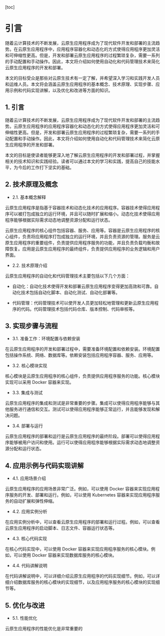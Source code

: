 
[toc]                    
                
                
# 引言

随着云计算技术的不断发展，云原生应用程序成为了现代软件开发和部署的主流趋势。在云原生应用程序中，应用程序容器化和动态化的方式使得应用程序更加灵活和可伸缩性更高。但是，开发和部署云原生应用程序的过程繁琐复杂，需要一系列的手动配置和手动操作。因此，本文将介绍如何使用自动化和代码管理技术来简化云原生应用程序的开发和部署。

本文的目标受众是那些对云原生技术有一定了解，并希望深入学习和实践开发人员和运维人员。本文将会涵盖云原生应用程序的基本概念、技术原理、实现步骤、应用示例和代码实现讲解，以及优化和改进等方面的知识。

## 1. 引言

随着云计算技术的不断发展，云原生应用程序成为了现代软件开发和部署的主流趋势。云原生应用程序的应用程序容器化和动态化的方式使得应用程序更加灵活和可伸缩性更高。但是，开发和部署云原生应用程序的过程繁琐复杂，需要一系列的手动配置和手动操作。因此，本文将介绍如何使用自动化和代码管理技术来简化云原生应用程序的开发和部署。

本文的目标是使读者能够更深入地了解云原生应用程序的开发和部署过程，并掌握相关的技术知识和实践经验。读者可以通过本文的学习和实践，提高自己的技能水平，为今后的工作打下坚实的基础。

## 2. 技术原理及概念

- 2.1. 基本概念解释

云原生应用程序是指基于容器技术和动态化技术的应用程序。容器技术使得应用程序可以被打包成独立的运行环境，并且可以随时扩展和缩小。动态化技术使得应用程序能够根据实际需求动态地调整资源分配和运行状态。

云原生应用程序的核心组件包括容器、服务、应用等。容器是云原生应用程序的核心组件，负责将应用程序打包成独立的运行环境，并且负责资源的管理。服务是云原生应用程序的重要组件，负责提供应用程序服务的功能，并且负责负载均衡和故障恢复。应用是云原生应用程序的最终组件，负责提供应用程序的业务逻辑和用户界面。

- 2.2. 技术原理介绍

云原生应用程序的自动化和代码管理技术主要包括以下几个方面：

- 自动化：自动化技术使得开发和部署云原生应用程序变得更加高效和可靠。自动化技术包括自动化脚本、自动化测试、自动化部署等。

- 代码管理：代码管理技术可以使开发人员更加轻松地管理和更新云原生应用程序的代码。代码管理技术包括代码仓库、版本控制、代码审核等。

## 3. 实现步骤与流程

- 3.1. 准备工作：环境配置与依赖安装

在云原生应用程序的开发和部署过程中，需要准备环境配置和依赖安装。环境配置包括操作系统、网络、数据库等。依赖安装包括应用程序容器、服务、应用等。

- 3.2. 核心模块实现

核心模块是云原生应用程序的核心组件，负责提供应用程序服务的功能。核心模块实现可以采用 Docker 容器来实现。

- 3.3. 集成与测试

云原生应用程序的集成和测试是非常重要的步骤。集成可以使得应用程序能够与其他服务进行通信和交互。测试可以使得应用程序能够正常运行，并且能够发现和解决问题。

- 3.4. 部署与运行

云原生应用程序的部署和运行是云原生应用程序的最终阶段。部署可以使得应用程序能够被用户访问和使用。运行可以使得应用程序能够根据实际需求动态地调整资源分配和运行状态。

## 4. 应用示例与代码实现讲解

- 4.1. 应用场景介绍

云原生应用程序的应用场景非常广泛。例如，可以使用 Docker 容器来实现应用程序服务的开发、部署和运行。例如，可以使用 Kubernetes 容器来实现应用程序服务的自动扩展和弹性伸缩。

- 4.2. 应用实例分析

在应用实例分析中，可以查看云原生应用程序的部署和运行过程。例如，可以查看云原生应用程序的启动脚本、日志文件、容器运行状态等。

- 4.3. 核心代码实现

在核心代码实现中，可以使用 Docker 容器来实现应用程序服务的核心模块。例如，可以使用 Docker 容器来实现数据库服务的核心模块。

- 4.4. 代码讲解说明

在代码讲解说明中，可以详细介绍云原生应用程序的代码实现细节。例如，可以详细介绍数据库服务的核心模块的实现细节，以及应用程序服务的核心模块的实现细节等。

## 5. 优化与改进

- 5.1. 性能优化

云原生应用程序的性能优化是非常重要的

